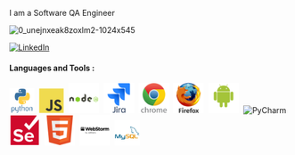 I am a Software QA Engineer 

![0_unejnxeak8zoxlm2-1024x545](https://user-images.githubusercontent.com/125695479/220458875-4be88bc2-4873-4434-9955-5f2beffb947c.jpeg)

[![LinkedIn](https://img.shields.io/badge/-LinkedIn-090909?style=for-the-badge&logo=linkedin&logoColor=007BB6)](https://www.linkedin.com/in/oksana-pleskun)

 #### Languages and Tools :
  <img src=https://github.com/devicons/devicon/blob/master/icons/python/python-original-wordmark.svg title="Python" alt="Python" width="45" height="45"/>&nbsp;
    <img src="https://github.com/devicons/devicon/blob/master/icons/javascript/javascript-original.svg" title="JavaScript" alt="JavaScript" width="45"       height="45"/>&nbsp;
    <img src="https://github.com/devicons/devicon/blob/master/icons/nodejs/nodejs-original-wordmark.svg" title="NodeJS" alt="NodeJS" width="55" height="55"/>&nbsp;
     <img src="https://github.com/devicons/devicon/blob/master/icons/jira/jira-original-wordmark.svg" title="Jira" alt="Jira" width="55"/>&nbsp;
     <img src="https://github.com/devicons/devicon/blob/master/icons/chrome/chrome-original-wordmark.svg" title="Chrome" alt="Chrome" width="55" height="55"/>&nbsp;
      <img src="https://github.com/devicons/devicon/blob/master/icons/firefox/firefox-original-wordmark.svg" title="Firefox" alt="Firefox" width="55"/>&nbsp; 
       <img src="https://github.com/devicons/devicon/blob/master/icons/android/android-original-wordmark.svg" title="Android" alt="Android" width="55"/>&nbsp; 
        <img src="https://blog.jetbrains.com/wp-content/uploads/2019/01/pycharm_icon.svg" width="40" height="40"  alt="PyCharm"/>
        <img src="https://github.com/devicons/devicon/blob/master/icons/selenium/selenium-original.svg" title="Selenium" alt="Selenium" width="55"/>&nbsp; 
           <img src="https://github.com/devicons/devicon/blob/master/icons/html5/html5-original.svg" title="HTML5" alt="HTML" width="55" height="55"/>&nbsp;
       <img src="https://github.com/devicons/devicon/blob/master/icons/webstorm/webstorm-original-wordmark.svg" title="Webstorm" alt="Webstorm" width="55"/>&nbsp; 
         <img src="https://github.com/devicons/devicon/blob/master/icons/mysql/mysql-original-wordmark.svg" title="MySQL"  alt="MySQL" width="45" height="45"/>&nbsp; 
    
